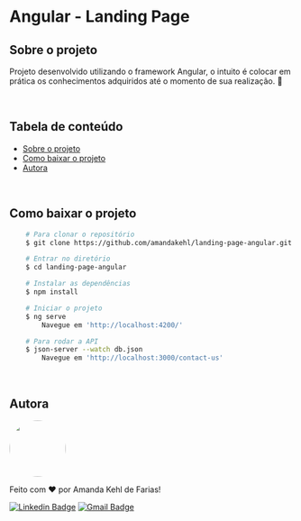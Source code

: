 # Angular - Landing Page

## **Sobre o projeto**

Projeto desenvolvido utilizando o framework Angular, o intuito é colocar em prática os conhecimentos adquiridos até o momento de sua realização. 🥰

<br />

## **Tabela de conteúdo**
<!--ts-->
   * [Sobre o projeto](#sobre-o-projeto)
   * [Como baixar o projeto](#como-baixar-o-projeto)
   * [Autora](#autora)
<!--te-->

<br />

## **Como baixar o projeto**

```bash
    # Para clonar o repositório 
    $ git clone https://github.com/amandakehl/landing-page-angular.git

    # Entrar no diretório 
    $ cd landing-page-angular

    # Instalar as dependências 
    $ npm install 

    # Iniciar o projeto 
    $ ng serve
        Navegue em 'http://localhost:4200/'

    # Para rodar a API
    $ json-server --watch db.json 
        Navegue em 'http://localhost:3000/contact-us'
```

<br />

## **Autora**

<a href="https://github.com/akfarias">
 <img style="border-radius: 50%;" src="https://avatars.githubusercontent.com/u/73315527?v=4" width="100px;" alt=""/>
 <br />
</a>

Feito com ❤️ por Amanda Kehl de Farias!

[![Linkedin Badge](https://img.shields.io/badge/-Amanda-blue?style=flat-square&logo=Linkedin&logoColor=white&link=https://www.linkedin.com/in/akfarias/)](https://www.linkedin.com/in/akfarias/) 
[![Gmail Badge](https://img.shields.io/badge/-amandakehldefarias@hotmail.com-c14438?style=flat-square&logo=Gmail&logoColor=white&link=mailto:amandakehldefarias@gmail.com)](mailto:amandakehldefarias@hotmail.com)
